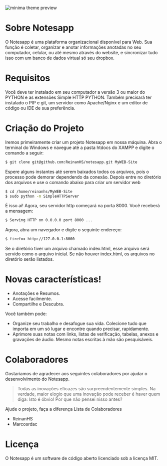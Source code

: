 ![minima theme preview](https://uploaddeimagens.com.br/images/001/335/498/thumb/contacts%282%29.png?1521405897)

# Sobre Notesapp
O Notesapp é uma plataforma organizacional disponível para Web. Sua função é coletar, organizar e anotar informações anotadas no seu computador, celular, ou até mesmo através do website, e sincronizar tudo isso com um banco de dados virtual só seu dropbox.

# Requisitos
Você deve ter instalado em seu computador a versão 3 ou maior do PYTHON e as extensões Simple HTTP PYTHON. Também precisará ter instalado o PIP e git, um servidor como Apache/Nginx e um editor de código ou IDE de sua preferência.
# Criação do Projeto
Iremos primeiramente criar um projeto Notesapp em nossa máquina. Abra o terminal do Windows e navegue até a pasta htdocs do XAMPP e digite o comando a seguir:
```sh
$ git clone git@github.com:ReinanHS/notesapp.git MyWEB-Site
```
Espere alguns instantes até serem baixados todos os arquivos, pois o processo pode demorar dependendo da conexão.
Depois entre no diretório dos arquivos e use o comando abaixo para criar um servidor web
```sh
$ cd /home/reinanhs/MyWEB-Site
$ sudo python -m SimpleHTTPServer
``` 
É isso aí! Agora, seu servidor http começará na porta 8000. Você receberá a mensagem:
```sh
$ Serving HTTP on 0.0.0.0 port 8000 ...
``` 
Agora, abra um navegador e digite o seguinte endereço:
```sh
$ firefox http://127.0.0.1:8000
```
Se o diretório tiver um arquivo chamado index.html, esse arquivo será servido como o arquivo inicial. Se não houver index.html, os arquivos no diretório serão listados.
# Novas características!

  - Anotações e Resumos.
  - Acesse facilmente.
  - Compartilhe e Descubra.

Você também pode:
  - Organize seu trabalho e desafogue sua vida. Colecione tudo que importa em um só lugar e encontre quando precisar, rapidamente.
  - Aprimore suas notas com links, listas de verificação, tabelas, anexos e gravações de áudio. Mesmo notas escritas à mão são pesquisáveis.

# Colaboradores
Gostaríamos de agradecer aos seguintes colaboradores por ajudar o desenvolvimento do Notesapp.

> Todas as inovações eficazes são surpreendentemente simples.
> Na verdade, maior elogio que uma inovação pode receber é haver quem diga: 
> Isto é óbvio! Por que não pensei nisso antes?

Ajude o projeto, faça a diferença
Lista de Colaboradores
- ReinanHS
- Marcosrdac

# Licença
O Notesapp é um software de código aberto licenciado sob a licença MIT.
